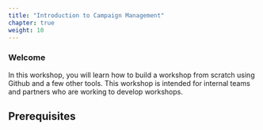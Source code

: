 ```yaml
---
title: "Introduction to Campaign Management"
chapter: true
weight: 10
---
```


### Welcome

In this workshop, you will learn how to build a workshop from scratch using Github and a few other tools. This workshop is intended for internal teams and partners who are working to develop workshops. 

## Prerequisites
